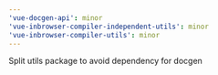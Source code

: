 ```yaml
---
'vue-docgen-api': minor
'vue-inbrowser-compiler-independent-utils': minor
'vue-inbrowser-compiler-utils': minor
---
```


Split utils package to avoid dependency for docgen
